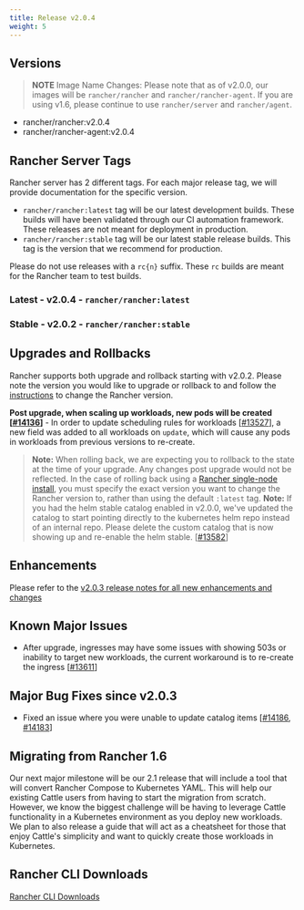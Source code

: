 ```yaml
---
title: Release v2.0.4
weight: 5
---
```


## Versions

> **NOTE** Image Name Changes: Please note that as of v2.0.0, our images will be `rancher/rancher` and `rancher/rancher-agent`. If you are using v1.6, please continue to use `rancher/server` and `rancher/agent`.

- rancher/rancher:v2.0.4
- rancher/rancher-agent:v2.0.4

## Rancher Server Tags

Rancher server has 2 different tags. For each major release tag, we will provide documentation for the specific version.

- `rancher/rancher:latest` tag will be our latest development builds. These builds will have been validated through our CI automation framework. These releases are not meant for deployment in production.
- `rancher/rancher:stable` tag will be our latest stable release builds. This tag is the version that we recommend for production.  

Please do not use releases with a `rc{n}` suffix. These `rc` builds are meant for the Rancher team to test builds.

### Latest - v2.0.4 - `rancher/rancher:latest`

### Stable - v2.0.2 - `rancher/rancher:stable`

## Upgrades and Rollbacks

Rancher supports both upgrade and rollback starting with v2.0.2.  Please note the version you would like to upgrade or rollback to and follow the [instructions](https://www2.cnrancher.com/docs/rancher/v2.x/cn/upgrades/) to change the Rancher version.

**Post upgrade, when scaling up workloads, new pods will be created [[#14136](https://github.com/rancher/rancher/issues/14136)]** - In order to update scheduling rules for workloads [[#13527](https://github.com/rancher/rancher/issues/13527)], a new field was added to all workloads on `update`, which will cause any pods in workloads from previous versions to re-create.

> **Note:** When rolling back, we are expecting you to rollback to the state at the time of your upgrade. Any changes post upgrade would not be reflected. In the case of rolling back using a [Rancher single-node install](https://www2.cnrancher.com/docs/rancher/v2.x/cn/installation/server-installation/single-node-install/), you must specify the exact version you want to change the Rancher version to, rather than using the default `:latest` tag.
> **Note:** If you had the helm stable catalog enabled in v2.0.0, we've updated the catalog to start pointing directly to the kubernetes helm repo instead of an internal repo. Please delete the custom catalog that is now showing up and re-enable the helm stable. [[#13582](https://github.com/rancher/rancher/issues/13582)]

## Enhancements

Please refer to the [v2.0.3 release notes for all new enhancements and changes](https://github.com/rancher/rancher/releases/tag/v2.0.3)

## Known Major Issues

- After upgrade, ingresses may have some issues with showing 503s or inability to target new workloads, the current workaround is to re-create the ingress [[#13611](https://github.com/rancher/rancher/issues/13611)]

## Major Bug Fixes since v2.0.3

- Fixed an issue where you were unable to update catalog items [[#14186](https://github.com/rancher/rancher/issues/14186), [#14183](https://github.com/rancher/rancher/issues/14183)]

## Migrating from Rancher 1.6

Our next major milestone will be our 2.1 release that will include a tool that will convert Rancher Compose to Kubernetes YAML.  This will help our existing Cattle users from having to start the migration from scratch.  However, we know the biggest challenge will be having to leverage Cattle functionality in a Kubernetes environment as you deploy new workloads.  We plan to also release a guide that will act as a cheatsheet for those that enjoy Cattle's simplicity and want to quickly create those workloads in Kubernetes. 

## Rancher CLI Downloads

[Rancher CLI Downloads](https://github.com/rancher/cli/releases/tag/v2.0.2)